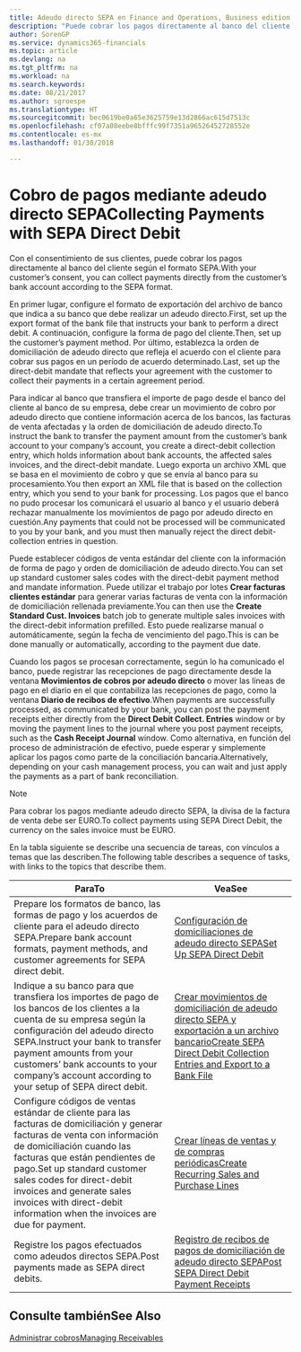 ```yaml
---
title: Adeudo directo SEPA en Finance and Operations, Business edition | Documentos de Microsoft
description: "Puede cobrar los pagos directamente al banco del cliente según el formato SEPA."
author: SorenGP
ms.service: dynamics365-financials
ms.topic: article
ms.devlang: na
ms.tgt_pltfrm: na
ms.workload: na
ms.search.keywords: 
ms.date: 08/21/2017
ms.author: sgroespe
ms.translationtype: HT
ms.sourcegitcommit: bec0619be0a65e3625759e13d2866ac615d7513c
ms.openlocfilehash: cf07a08eebe8bfffc99f7351a96526452728552e
ms.contentlocale: es-mx
ms.lasthandoff: 01/30/2018

---
```

# <a name="collecting-payments-with-sepa-direct-debit"></a><span data-ttu-id="9445c-103">Cobro de pagos mediante adeudo directo SEPA</span><span class="sxs-lookup"><span data-stu-id="9445c-103">Collecting Payments with SEPA Direct Debit</span></span>
<span data-ttu-id="9445c-104">Con el consentimiento de sus clientes, puede cobrar los pagos directamente al banco del cliente según el formato SEPA.</span><span class="sxs-lookup"><span data-stu-id="9445c-104">With your customer’s consent, you can collect payments directly from the customer’s bank account according to the SEPA format.</span></span>  

 <span data-ttu-id="9445c-105">En primer lugar, configure el formato de exportación del archivo de banco que indica a su banco que debe realizar un adeudo directo.</span><span class="sxs-lookup"><span data-stu-id="9445c-105">First, set up the export format of the bank file that instructs your bank to perform a direct debit.</span></span> <span data-ttu-id="9445c-106">A continuación, configure la forma de pago del cliente.</span><span class="sxs-lookup"><span data-stu-id="9445c-106">Then, set up the customer’s payment method.</span></span> <span data-ttu-id="9445c-107">Por último, establezca la orden de domiciliación de adeudo directo que refleja el acuerdo con el cliente para cobrar sus pagos en un período de acuerdo determinado.</span><span class="sxs-lookup"><span data-stu-id="9445c-107">Last, set up the direct-debit mandate that reflects your agreement with the customer to collect their payments in a certain agreement period.</span></span>  

 <span data-ttu-id="9445c-108">Para indicar al banco que transfiera el importe de pago desde el banco del cliente al banco de su empresa, debe crear un movimiento de cobro por adeudo directo que contiene información acerca de los bancos, las facturas de venta afectadas y la orden de domiciliación de adeudo directo.</span><span class="sxs-lookup"><span data-stu-id="9445c-108">To instruct the bank to transfer the payment amount from the customer’s bank account to your company’s account, you create a direct-debit collection entry, which holds information about bank accounts, the affected sales invoices, and the direct-debit mandate.</span></span> <span data-ttu-id="9445c-109">Luego exporta un archivo XML que se basa en el movimiento de cobro y que se envía al banco para su procesamiento.</span><span class="sxs-lookup"><span data-stu-id="9445c-109">You then export an XML file that is based on the collection entry, which you send to your bank for processing.</span></span> <span data-ttu-id="9445c-110">Los pagos que el banco no pudo procesar los comunicará el usuario al banco y el usuario deberá rechazar manualmente los movimientos de pago por adeudo directo en cuestión.</span><span class="sxs-lookup"><span data-stu-id="9445c-110">Any payments that could not be processed will be communicated to you by your bank, and you must then manually reject the direct debit-collection entries in question.</span></span>  

 <span data-ttu-id="9445c-111">Puede establecer códigos de venta estándar del cliente con la información de forma de pago y orden de domiciliación de adeudo directo.</span><span class="sxs-lookup"><span data-stu-id="9445c-111">You can set up standard customer sales codes with the direct-debit payment method and mandate information.</span></span> <span data-ttu-id="9445c-112">Puede utilizar el trabajo por lotes **Crear facturas clientes estándar** para generar varias facturas de venta con la información de domiciliación rellenada previamente.</span><span class="sxs-lookup"><span data-stu-id="9445c-112">You can then use the **Create Standard Cust. Invoices** batch job to generate multiple sales invoices with the direct-debit information prefilled.</span></span> <span data-ttu-id="9445c-113">Esto puede realizarse manual o automáticamente, según la fecha de vencimiento del pago.</span><span class="sxs-lookup"><span data-stu-id="9445c-113">This is can be done manually or automatically, according to the payment due date.</span></span>  

 <span data-ttu-id="9445c-114">Cuando los pagos se procesan correctamente, según lo ha comunicado el banco, puede registrar las recepciones de pago directamente desde la ventana **Movimientos de cobros por adeudo directo** o mover las líneas de pago en el diario en el que contabiliza las recepciones de pago, como la ventana **Diario de recibos de efectivo**.</span><span class="sxs-lookup"><span data-stu-id="9445c-114">When payments are successfully processed, as communicated by your bank, you can post the payment receipts either directly from the **Direct Debit Collect. Entries** window or by moving the payment lines to the journal where you post payment receipts, such as the **Cash Receipt Journal** window.</span></span> <span data-ttu-id="9445c-115">Como alternativa, en función del proceso de administración de efectivo, puede esperar y simplemente aplicar los pagos como parte de la conciliación bancaria.</span><span class="sxs-lookup"><span data-stu-id="9445c-115">Alternatively, depending on your cash management process, you can wait and just apply the payments as a part of bank reconciliation.</span></span>  

> [!NOTE]  
>  <span data-ttu-id="9445c-116">Para cobrar los pagos mediante adeudo directo SEPA, la divisa de la factura de venta debe ser EURO.</span><span class="sxs-lookup"><span data-stu-id="9445c-116">To collect payments using SEPA Direct Debit, the currency on the sales invoice must be EURO.</span></span>  

 <span data-ttu-id="9445c-117">En la tabla siguiente se describe una secuencia de tareas, con vínculos a temas que las describen.</span><span class="sxs-lookup"><span data-stu-id="9445c-117">The following table describes a sequence of tasks, with links to the topics that describe them.</span></span>   

|<span data-ttu-id="9445c-118">**Para**</span><span class="sxs-lookup"><span data-stu-id="9445c-118">**To**</span></span>|<span data-ttu-id="9445c-119">**Vea**</span><span class="sxs-lookup"><span data-stu-id="9445c-119">**See**</span></span>|  
|------------|-------------|  
|<span data-ttu-id="9445c-120">Prepare los formatos de banco, las formas de pago y los acuerdos de cliente para el adeudo directo SEPA.</span><span class="sxs-lookup"><span data-stu-id="9445c-120">Prepare bank account formats, payment methods, and customer agreements for SEPA direct debit.</span></span>|[<span data-ttu-id="9445c-121">Configuración de domiciliaciones de adeudo directo SEPA</span><span class="sxs-lookup"><span data-stu-id="9445c-121">Set Up SEPA Direct Debit</span></span>](finance-how-to-set-up-sepa-direct-debit.md)|  
|<span data-ttu-id="9445c-122">Indique a su banco para que transfiera los importes de pago de los bancos de los clientes a la cuenta de su empresa según la configuración del adeudo directo SEPA.</span><span class="sxs-lookup"><span data-stu-id="9445c-122">Instruct your bank to transfer payment amounts from your customers’ bank accounts to your company’s account according to your setup of SEPA direct debit.</span></span>|[<span data-ttu-id="9445c-123">Crear movimientos de domiciliación de adeudo directo SEPA y exportación a un archivo bancario</span><span class="sxs-lookup"><span data-stu-id="9445c-123">Create SEPA Direct Debit Collection Entries and Export to a Bank File</span></span>](finance-how-create-sepa-direct-debit-collection-entries-export-bank-file.md)|  
|<span data-ttu-id="9445c-124">Configure códigos de ventas estándar de cliente para las facturas de domiciliación y generar facturas de venta con información de domiciliación cuando las facturas que están pendientes de pago.</span><span class="sxs-lookup"><span data-stu-id="9445c-124">Set up standard customer sales codes for direct-debit invoices and generate sales invoices with direct-debit information when the invoices are due for payment.</span></span>|[<span data-ttu-id="9445c-125">Crear líneas de ventas y de compras periódicas</span><span class="sxs-lookup"><span data-stu-id="9445c-125">Create Recurring Sales and Purchase Lines</span></span>](sales-how-work-standard-lines.md)|  
|<span data-ttu-id="9445c-126">Registre los pagos efectuados como adeudos directos SEPA.</span><span class="sxs-lookup"><span data-stu-id="9445c-126">Post payments made as SEPA direct debits.</span></span>|[<span data-ttu-id="9445c-127">Registro de recibos de pagos de domiciliación de adeudo directo SEPA</span><span class="sxs-lookup"><span data-stu-id="9445c-127">Post SEPA Direct Debit Payment Receipts</span></span>](finance-how-to-post-sepa-direct-debit-payment-receipts.md)|  

## <a name="see-also"></a><span data-ttu-id="9445c-128">Consulte también</span><span class="sxs-lookup"><span data-stu-id="9445c-128">See Also</span></span>  
[<span data-ttu-id="9445c-129">Administrar cobros</span><span class="sxs-lookup"><span data-stu-id="9445c-129">Managing Receivables</span></span>](receivables-manage-receivables.md)

